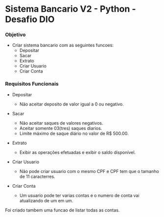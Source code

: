 
# Sistema Bancario V2 - Python - Desafio DIO

### Objetivo
- Criar sistema bancario com as seguintes funcoes:
    -  Depositar
    - Sacar 
    - Extrato
    - Criar Usuario
    - Criar Conta

### Requisitos Funcionais

- Depositar 
    - Não aceitar deposito de valor igual a 0 ou negativo.

- Sacar 
    - Não aceitar saques de valores negativos. 
    - Aceitar somente 03(tres) saques diarios.
    - Limite máximo de saque diário no valor de R$ 500.00.

- Extrato
    - Exibir as operações efetuadas e exibir o saldo disponível.

- Criar Usuario
    - Não pode criar usuario com o mesmo CPF e CPF tem que o tamanho de 11 caracterres.

- Criar Conta
    - Um usuario pode ter varias contas e o numero de conta vai atualizando de um em um.

Foi criado tambem uma funcao de listar todas as contas.
